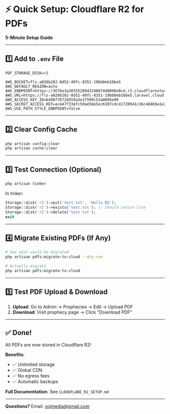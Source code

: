 # ⚡ Quick Setup: Cloudflare R2 for PDFs

**5-Minute Setup Guide**

---

## 1️⃣ Add to `.env` File

```env
PDF_STORAGE_DISK=r2

AWS_BUCKET=fls-a026b282-8d52-49fc-8351-19bb0eb16be5
AWS_DEFAULT_REGION=auto
AWS_ENDPOINT=https://367be3a2035528943240074d0096e0cd.r2.cloudflarestorage.com
AWS_URL=https://fls-a026b282-8d52-49fc-8351-19bb0eb16be5.laravel.cloud
AWS_ACCESS_KEY_ID=b49877672d559a3e1f599c53a0605e99
AWS_SECRET_ACCESS_KEY=ac447f334fc50ae58e5ec6307cdc41720941c36c46869a1e2790fa428841c250
AWS_USE_PATH_STYLE_ENDPOINT=false
```

---

## 2️⃣ Clear Config Cache

```bash
php artisan config:clear
php artisan cache:clear
```

---

## 3️⃣ Test Connection (Optional)

```bash
php artisan tinker
```

In tinker:
```php
Storage::disk('r2')->put('test.txt', 'Hello R2');
Storage::disk('r2')->exists('test.txt'); // Should return true
Storage::disk('r2')->delete('test.txt');
exit
```

---

## 4️⃣ Migrate Existing PDFs (If Any)

```bash
# See what would be migrated
php artisan pdfs:migrate-to-cloud --dry-run

# Actually migrate
php artisan pdfs:migrate-to-cloud
```

---

## 5️⃣ Test PDF Upload & Download

1. **Upload**: Go to Admin → Prophecies → Edit → Upload PDF
2. **Download**: Visit prophecy page → Click "Download PDF"

---

## ✅ Done!

All PDFs are now stored in Cloudflare R2!

**Benefits**:
- ✅ Unlimited storage
- ✅ Global CDN
- ✅ No egress fees
- ✅ Automatic backups

**Full Documentation**: See `CLOUDFLARE_R2_SETUP.md`

---

**Questions?** Email: vojmedia@gmail.com

